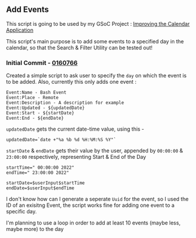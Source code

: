 ## Add Events

This script is going to be used by my GSoC Project : [Improving the Calendar Application](https://discuss.haiku-os.org/t/gsoc-22-project-improving-the-calendar-application/12139)

This script's main purpose is to add some events to a specified day in the calendar, so that the Search & Filter Utility can be tested out!

### Initial Commit - [0160766](0160766) 

Created a simple script to ask user to specify the `day` on which the event is to be added. Also, currently this only adds one event :

```
Event:Name - Bash Event
Event:Place - Remote
Event:Description - A description for example
Event:Updated - ${updatedDate}
Event:Start - ${startDate}
Event:End - ${endDate}
```

`updatedDate` gets the current date-time value, using this - 

```
updatedDate=`date +"%a %b %d %H:%M:%S %Y"`
```

`startDate` & `endDate` gets their value by the user, appended by `00:00:00` & `23:00:00` respectively, representing Start & End of the Day

```
startTime=" 00:00:00 2022"
endTime=" 23:00:00 2022"

startDate=$userInput$startTime
endDate=$userInput$endTime
```

I don't know how can I generate a seperate `Uuid` for the event, so I used the ID of an exisitng Event, the script works fine for adding one event to a specific day.

I'm planning to use a loop in order to add at least 10 events (maybe less, maybe more) to the day
